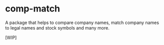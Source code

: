# comp-match

A package that helps to compare company names, match company names to legal names and stock symbols and many more.

\[WIP\]

